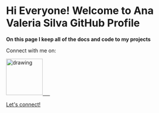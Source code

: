 # Hi Everyone! Welcome to Ana Valeria Silva GitHub Profile

**On this page I keep all of the docs and code to my projects**

Connect with me on:

<a href="https://www.linkedin.com/in/anavvsilva/"><img src="https://res.cloudinary.com/importdata/image/upload/v1595012354/linkedin_t9qiwy.png" alt="drawing" width="100"/> &nbsp;&nbsp;&nbsp;&nbsp;
  
Let's connect!
